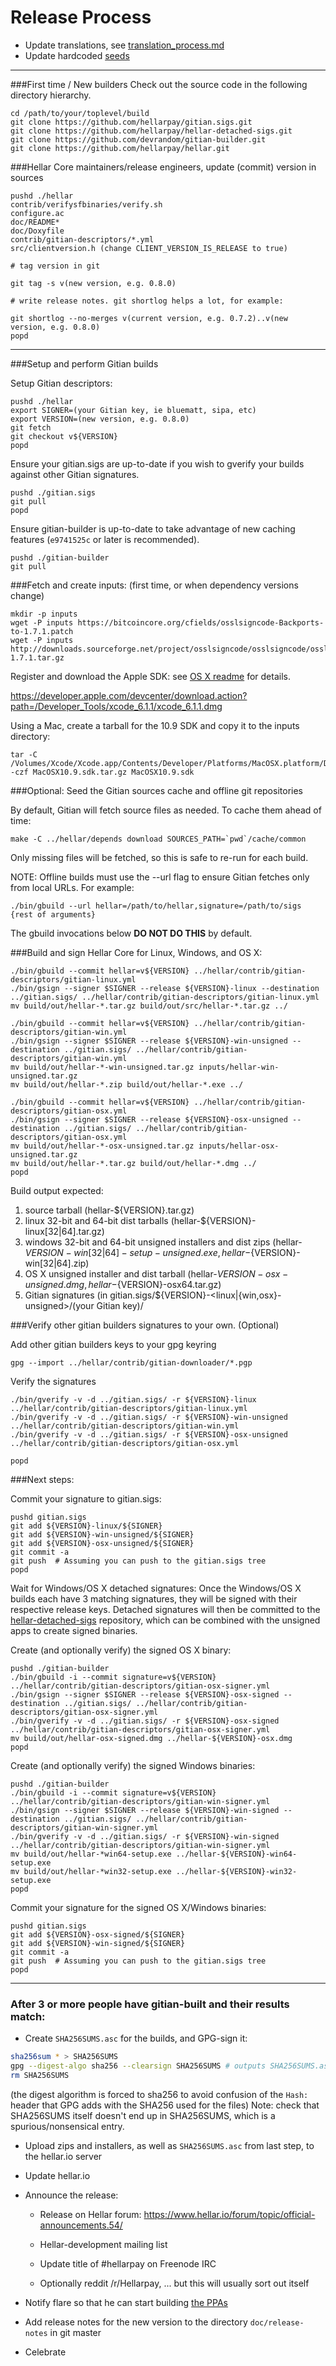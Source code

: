 Release Process
====================

* Update translations, see [translation_process.md](https://github.com/hellarpay/hellar/blob/master/doc/translation_process.md#syncing-with-transifex)
* Update hardcoded [seeds](/contrib/seeds)

* * *

###First time / New builders
Check out the source code in the following directory hierarchy.

	cd /path/to/your/toplevel/build
	git clone https://github.com/hellarpay/gitian.sigs.git
	git clone https://github.com/hellarpay/hellar-detached-sigs.git
	git clone https://github.com/devrandom/gitian-builder.git
	git clone https://github.com/hellarpay/hellar.git

###Hellar Core maintainers/release engineers, update (commit) version in sources

	pushd ./hellar
	contrib/verifysfbinaries/verify.sh
	configure.ac
	doc/README*
	doc/Doxyfile
	contrib/gitian-descriptors/*.yml
	src/clientversion.h (change CLIENT_VERSION_IS_RELEASE to true)

	# tag version in git

	git tag -s v(new version, e.g. 0.8.0)

	# write release notes. git shortlog helps a lot, for example:

	git shortlog --no-merges v(current version, e.g. 0.7.2)..v(new version, e.g. 0.8.0)
	popd

* * *

###Setup and perform Gitian builds

 Setup Gitian descriptors:

	pushd ./hellar
	export SIGNER=(your Gitian key, ie bluematt, sipa, etc)
	export VERSION=(new version, e.g. 0.8.0)
	git fetch
	git checkout v${VERSION}
	popd

  Ensure your gitian.sigs are up-to-date if you wish to gverify your builds against other Gitian signatures.

	pushd ./gitian.sigs
	git pull
	popd

  Ensure gitian-builder is up-to-date to take advantage of new caching features (`e9741525c` or later is recommended).

	pushd ./gitian-builder
	git pull

###Fetch and create inputs: (first time, or when dependency versions change)

	mkdir -p inputs
	wget -P inputs https://bitcoincore.org/cfields/osslsigncode-Backports-to-1.7.1.patch
	wget -P inputs http://downloads.sourceforge.net/project/osslsigncode/osslsigncode/osslsigncode-1.7.1.tar.gz

 Register and download the Apple SDK: see [OS X readme](README_osx.txt) for details.

 https://developer.apple.com/devcenter/download.action?path=/Developer_Tools/xcode_6.1.1/xcode_6.1.1.dmg

 Using a Mac, create a tarball for the 10.9 SDK and copy it to the inputs directory:

	tar -C /Volumes/Xcode/Xcode.app/Contents/Developer/Platforms/MacOSX.platform/Developer/SDKs/ -czf MacOSX10.9.sdk.tar.gz MacOSX10.9.sdk

###Optional: Seed the Gitian sources cache and offline git repositories

By default, Gitian will fetch source files as needed. To cache them ahead of time:

	make -C ../hellar/depends download SOURCES_PATH=`pwd`/cache/common

Only missing files will be fetched, so this is safe to re-run for each build.

NOTE: Offline builds must use the --url flag to ensure Gitian fetches only from local URLs. For example:
```
./bin/gbuild --url hellar=/path/to/hellar,signature=/path/to/sigs {rest of arguments}
```
The gbuild invocations below <b>DO NOT DO THIS</b> by default.

###Build and sign Hellar Core for Linux, Windows, and OS X:

	./bin/gbuild --commit hellar=v${VERSION} ../hellar/contrib/gitian-descriptors/gitian-linux.yml
	./bin/gsign --signer $SIGNER --release ${VERSION}-linux --destination ../gitian.sigs/ ../hellar/contrib/gitian-descriptors/gitian-linux.yml
	mv build/out/hellar-*.tar.gz build/out/src/hellar-*.tar.gz ../

	./bin/gbuild --commit hellar=v${VERSION} ../hellar/contrib/gitian-descriptors/gitian-win.yml
	./bin/gsign --signer $SIGNER --release ${VERSION}-win-unsigned --destination ../gitian.sigs/ ../hellar/contrib/gitian-descriptors/gitian-win.yml
	mv build/out/hellar-*-win-unsigned.tar.gz inputs/hellar-win-unsigned.tar.gz
	mv build/out/hellar-*.zip build/out/hellar-*.exe ../

	./bin/gbuild --commit hellar=v${VERSION} ../hellar/contrib/gitian-descriptors/gitian-osx.yml
	./bin/gsign --signer $SIGNER --release ${VERSION}-osx-unsigned --destination ../gitian.sigs/ ../hellar/contrib/gitian-descriptors/gitian-osx.yml
	mv build/out/hellar-*-osx-unsigned.tar.gz inputs/hellar-osx-unsigned.tar.gz
	mv build/out/hellar-*.tar.gz build/out/hellar-*.dmg ../
	popd

  Build output expected:

  1. source tarball (hellar-${VERSION}.tar.gz)
  2. linux 32-bit and 64-bit dist tarballs (hellar-${VERSION}-linux[32|64].tar.gz)
  3. windows 32-bit and 64-bit unsigned installers and dist zips (hellar-${VERSION}-win[32|64]-setup-unsigned.exe, hellar-${VERSION}-win[32|64].zip)
  4. OS X unsigned installer and dist tarball (hellar-${VERSION}-osx-unsigned.dmg, hellar-${VERSION}-osx64.tar.gz)
  5. Gitian signatures (in gitian.sigs/${VERSION}-<linux|{win,osx}-unsigned>/(your Gitian key)/

###Verify other gitian builders signatures to your own. (Optional)

  Add other gitian builders keys to your gpg keyring

	gpg --import ../hellar/contrib/gitian-downloader/*.pgp

  Verify the signatures

	./bin/gverify -v -d ../gitian.sigs/ -r ${VERSION}-linux ../hellar/contrib/gitian-descriptors/gitian-linux.yml
	./bin/gverify -v -d ../gitian.sigs/ -r ${VERSION}-win-unsigned ../hellar/contrib/gitian-descriptors/gitian-win.yml
	./bin/gverify -v -d ../gitian.sigs/ -r ${VERSION}-osx-unsigned ../hellar/contrib/gitian-descriptors/gitian-osx.yml

	popd

###Next steps:

Commit your signature to gitian.sigs:

	pushd gitian.sigs
	git add ${VERSION}-linux/${SIGNER}
	git add ${VERSION}-win-unsigned/${SIGNER}
	git add ${VERSION}-osx-unsigned/${SIGNER}
	git commit -a
	git push  # Assuming you can push to the gitian.sigs tree
	popd

  Wait for Windows/OS X detached signatures:
	Once the Windows/OS X builds each have 3 matching signatures, they will be signed with their respective release keys.
	Detached signatures will then be committed to the [hellar-detached-sigs](https://github.com/hellarpay/hellar-detached-sigs) repository, which can be combined with the unsigned apps to create signed binaries.

  Create (and optionally verify) the signed OS X binary:

	pushd ./gitian-builder
	./bin/gbuild -i --commit signature=v${VERSION} ../hellar/contrib/gitian-descriptors/gitian-osx-signer.yml
	./bin/gsign --signer $SIGNER --release ${VERSION}-osx-signed --destination ../gitian.sigs/ ../hellar/contrib/gitian-descriptors/gitian-osx-signer.yml
	./bin/gverify -v -d ../gitian.sigs/ -r ${VERSION}-osx-signed ../hellar/contrib/gitian-descriptors/gitian-osx-signer.yml
	mv build/out/hellar-osx-signed.dmg ../hellar-${VERSION}-osx.dmg
	popd

  Create (and optionally verify) the signed Windows binaries:

	pushd ./gitian-builder
	./bin/gbuild -i --commit signature=v${VERSION} ../hellar/contrib/gitian-descriptors/gitian-win-signer.yml
	./bin/gsign --signer $SIGNER --release ${VERSION}-win-signed --destination ../gitian.sigs/ ../hellar/contrib/gitian-descriptors/gitian-win-signer.yml
	./bin/gverify -v -d ../gitian.sigs/ -r ${VERSION}-win-signed ../hellar/contrib/gitian-descriptors/gitian-win-signer.yml
	mv build/out/hellar-*win64-setup.exe ../hellar-${VERSION}-win64-setup.exe
	mv build/out/hellar-*win32-setup.exe ../hellar-${VERSION}-win32-setup.exe
	popd

Commit your signature for the signed OS X/Windows binaries:

	pushd gitian.sigs
	git add ${VERSION}-osx-signed/${SIGNER}
	git add ${VERSION}-win-signed/${SIGNER}
	git commit -a
	git push  # Assuming you can push to the gitian.sigs tree
	popd

-------------------------------------------------------------------------

### After 3 or more people have gitian-built and their results match:

- Create `SHA256SUMS.asc` for the builds, and GPG-sign it:
```bash
sha256sum * > SHA256SUMS
gpg --digest-algo sha256 --clearsign SHA256SUMS # outputs SHA256SUMS.asc
rm SHA256SUMS
```
(the digest algorithm is forced to sha256 to avoid confusion of the `Hash:` header that GPG adds with the SHA256 used for the files)
Note: check that SHA256SUMS itself doesn't end up in SHA256SUMS, which is a spurious/nonsensical entry.

- Upload zips and installers, as well as `SHA256SUMS.asc` from last step, to the hellar.io server

- Update hellar.io

- Announce the release:

  - Release on Hellar forum: https://www.hellar.io/forum/topic/official-announcements.54/

  - Hellar-development mailing list

  - Update title of #hellarpay on Freenode IRC

  - Optionally reddit /r/Hellarpay, ... but this will usually sort out itself

- Notify flare so that he can start building [the PPAs](https://launchpad.net/~hellar.io/+archive/ubuntu/hellar)

- Add release notes for the new version to the directory `doc/release-notes` in git master

- Celebrate
